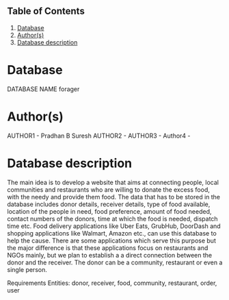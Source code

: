 ## Table of Contents

1. [Database](#database)
2. [Author(s)](#author)
3. [Database description](#description)

# Database
DATABASE NAME
forager
# Author(s)
AUTHOR1 - Pradhan B Suresh
AUTHOR2 - 
AUTHOR3 - 
Author4 - 
# Database description

The main idea is to develop a website that aims at connecting people, local communities and restaurants who are willing to donate the excess food, with the needy and provide them food. The data that has to be stored in the database includes donor details, receiver details, type of food available, location of the people in need, food preference, amount of food needed, contact numbers of the donors, time at which the food is needed, dispatch time etc. Food delivery applications like Uber Eats, GrubHub, DoorDash and shopping applications like Walmart, Amazon etc., can use this database to help the cause. There are some applications which serve this purpose but the major difference is that these applications focus on restaurants and NGOs mainly, but we plan to establish a a direct connection between the donor and the receiver. The donor can be a community, restaurant or even a single person.

Requirements
Entities: donor, receiver, food, community, restaurant, order, user
